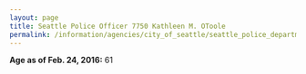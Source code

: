 ```yaml
---
layout: page
title: Seattle Police Officer 7750 Kathleen M. OToole
permalink: /information/agencies/city_of_seattle/seattle_police_department/copbook/7750/
---
```


**Age as of Feb. 24, 2016:** 61
